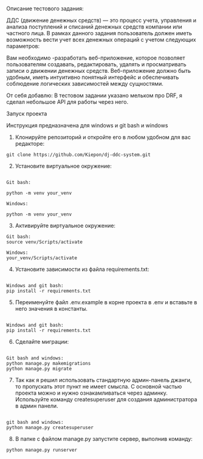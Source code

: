 # 
Описание тестового задания:

ДДС (движение денежных средств) — это процесс учета, управления и анализа
поступлений и списаний денежных средств компании или частного лица. В рамках
данного задания пользователь должен иметь возможность вести учет всех денежных
операций с учетом следующих параметров:

Вам необходимо -разработать веб-приложение, которое позволяет пользователям
создавать, редактировать, удалять и просматривать записи о движении денежных
средств. Веб-приложение должно быть удобным, иметь интуитивно понятный
интерфейс и обеспечивать соблюдение логических зависимостей между сущностями.


От себя добавлю:
В тестовом задании указано мельком про DRF, я сделал небольшое API для работы через него.

Запуск проекта

Инструкция предназначена для windows и git bash и windows<br/>

1. Клонируйте репозиторий и откройте его в любом удобном для вас редакторе:

```
git clone https://github.com/Kiepon/dj-ddc-system.git
```

2. Установите виртуальное окружение:
```

Git bash:

python -m venv your_venv

Windows:

python -m venv your_venv
``` 

3. Активируйте виртуальное окружение:
```
Git bash:
source venv/Scripts/activate

Windows:
your_venv/Scripts/activate

```

4. Установите зависимости из файла requirements.txt:
```

Windows and git bash:
pip install -r requirements.txt
```

5. Переименуйте файл .env.example в корне проекта в .env и вставьте в него значения в константы.
```

Windows and git bash:
pip install -r requirements.txt
```


6. Сделайте миграции:
```

Git bash and windows:
python manage.py makemigrations
python manage.py migrate
```

7. Так как я решил использовать стандартную админ-панель джанги, то пропускать этот пункт не имеет смысла. С основной частью проекта можно и нужно ознакамливаться через админку. Используйте команду createsuperuser для создания администратора в админ панели.
```

git bash and windows:
python manage.py createsuperuser
```

8. В папке с файлом manage.py запустите сервер, выполнив команду:
```
python manage.py runserver
```